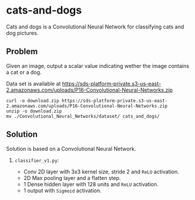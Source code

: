 # cats-and-dogs

Cats and dogs is a Convolutional Neural Network for classifying cats and dog pictures.

## Problem

Given an image, output a scalar value indicating wether the image contains a cat or a dog.

Data set is available at <https://sds-platform-private.s3-us-east-2.amazonaws.com/uploads/P16-Convolutional-Neural-Networks.zip>

```shell
curl -o download.zip https://sds-platform-private.s3-us-east-2.amazonaws.com/uploads/P16-Convolutional-Neural-Networks.zip
unzip -o download.zip
mv ./Convolutional_Neural_Networks/dataset/ cats_and_dogs/
```

## Solution

Solution is based on a Convolutional Neural Network.

1. `classifier_v1.py`:

    * Conv 2D layer with 3x3 kernel size, stride 2 and `ReLU` activation.
    * 2D Max pooling layer and a flatten step.
    * 1 Dense hidden layer with 128 units and `ReLU` activation.
    * 1 output with `Sigmoid` activation.
